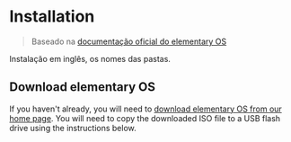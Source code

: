 # Installation

> Baseado na [documentação oficial do elementary OS](https://elementary.io/docs/installation)

Instalação em inglês, os nomes das pastas.

## Download elementary OS

If you haven't already, you will need to [download elementary OS from our home page](https://elementary.io/). You will need to copy the downloaded ISO file to a USB flash drive using the instructions below.